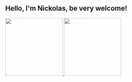 ## Hello, I'm Nickolas, be very welcome!

<table>
  <a href="https://github.com/mellonickolas">
  <img height="180em" src="https://github-readme-stats.vercel.app/api?username=mellonickolas&show_icons=true&theme=tokyonight&include_all_commits=true&count_private=true"/>
  <img height="180em" src="https://github-readme-stats.vercel.app/api/top-langs/?username=mellonickolas&layout=compact&langs_count=6&theme=tokyonight"/>
</table>
<!--
**MelloNickolas/MelloNIckolas** is a ✨ _special_ ✨ repository because its `README.md` (this file) appears on your GitHub profile.

Here are some ideas to get you started:

- 🔭 I’m currently working on ...
- 🌱 I’m currently learning ...
- 👯 I’m looking to collaborate on ...
- 🤔 I’m looking for help with ...
- 💬 Ask me about ...
- 📫 How to reach me: ...
- 😄 Pronouns: ...
- ⚡ Fun fact: ...
-->
